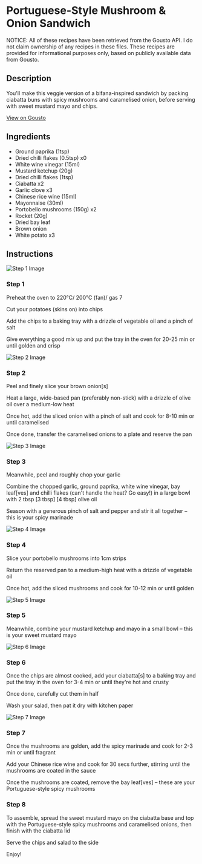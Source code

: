 # Portuguese-Style Mushroom & Onion Sandwich

NOTICE: All of these recipes have been retrieved from the Gousto API. I do not claim ownership of any recipes in these files. These recipes are provided for informational purposes only, based on publicly available data from Gousto.

## Description

You'll make this veggie version of a bifana-inspired sandwich by packing ciabatta buns with spicy mushrooms and caramelised onion, before serving with sweet mustard mayo and chips.

[View on Gousto](https://www.gousto.co.uk/recipes/cookbook/portuguese-style-mushroom-sandwich)

## Ingredients

- Ground paprika (1tsp)
- Dried chilli flakes (0.5tsp) x0
- White wine vinegar (15ml)
- Mustard ketchup (20g)
- Dried chilli flakes (1tsp)
- Ciabatta x2
- Garlic clove x3
- Chinese rice wine (15ml)
- Mayonnaise (30ml)
- Portobello mushrooms (150g) x2
- Rocket (20g)
- Dried bay leaf
- Brown onion
- White potato x3

## Instructions

![Step 1 Image](https://production-media.gousto.co.uk/cms/recipe-step-image/Step-1-1626715592686-x200.jpg)

### Step 1

Preheat the oven to 220°C/ 200°C (fan)/ gas 7

Cut your potatoes (skins on) into chips

Add the chips to a baking tray with a drizzle of vegetable oil and a pinch of salt

Give everything a good mix up and put the tray in the oven for 20-25 min or until golden and crisp

![Step 2 Image](https://production-media.gousto.co.uk/cms/recipe-step-image/Step-2-1626715620689-x200.jpg)

### Step 2

Peel and finely slice your brown onion[s]

Heat a large, wide-based pan (preferably non-stick) with a drizzle of olive oil over a medium-low heat

Once hot, add the sliced onion with a pinch of salt and cook for 8-10 min or until caramelised

Once done, transfer the caramelised onions to a plate and reserve the pan

![Step 3 Image](https://production-media.gousto.co.uk/cms/recipe-step-image/Step-3-1626715646128-x200.jpg)

### Step 3

Meanwhile, peel and roughly chop your garlic

Combine the chopped garlic, ground paprika, white wine vinegar, bay leaf[ves] and chilli flakes (can't handle the heat? Go easy!) in a large bowl with 2 tbsp <span class="text-purple">[3 tbsp]</span> <span class="text-danger">[4 tbsp]</span> olive oil

Season with a generous pinch of salt and pepper and stir it all together – this is your spicy marinade

![Step 4 Image](https://production-media.gousto.co.uk/cms/recipe-step-image/Step-4-1626715655058-x200.jpg)

### Step 4

Slice your portobello mushrooms into 1cm strips

Return the reserved pan to a medium-high heat with a drizzle of vegetable oil

Once hot, add the sliced mushrooms and cook for 10-12 min or until golden

![Step 5 Image](https://production-media.gousto.co.uk/cms/recipe-step-image/Step-5-1626715665372-x200.jpg)

### Step 5

Meanwhile, combine your mustard ketchup and mayo in a small bowl – this is your sweet mustard mayo

![Step 6 Image](https://production-media.gousto.co.uk/cms/recipe-step-image/Step-6-1626715679569-x200.jpg)

### Step 6

Once the chips are almost cooked, add your ciabatta[s] to a baking tray and put the tray in the oven for 3-4 min or until they're hot and crusty

Once done, carefully cut them in half

Wash your salad, then pat it dry with kitchen paper

![Step 7 Image](https://production-media.gousto.co.uk/cms/recipe-step-image/Step-7-1626715687919-x200.jpg)

### Step 7

Once the mushrooms are golden, add the spicy marinade and cook for 2-3 min or until fragrant

Add your Chinese rice wine and cook for 30 secs further, stirring until the mushrooms are coated in the sauce

Once the mushrooms are coated, remove the bay leaf[ves] – these are your Portuguese-style spicy mushrooms

### Step 8

To assemble, spread the sweet mustard mayo on the ciabatta base and top with the Portuguese-style spicy mushrooms and caramelised onions, then finish with the ciabatta lid

Serve the chips and salad to the side

Enjoy!

